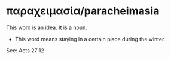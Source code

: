 # παραχειμασία/paracheimasia
This word is an idea. It is a noun.
* This word means staying in a certain place during the winter.

See: Acts 27:12
